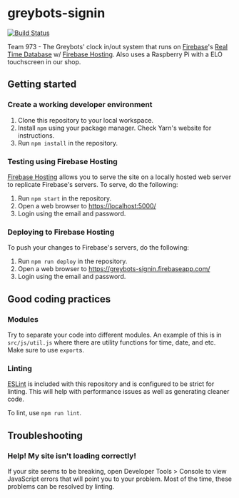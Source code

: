 # greybots-signin

[![Build Status](https://travis-ci.com/Team973/greybots-signin.svg?token=PMQ4h4i9r3eRUJnsCJBt&branch=master)](https://travis-ci.com/Team973/greybots-signin)

Team 973 - The Greybots' clock in/out system that runs on [Firebase](https://firebase.google.com/)'s [Real Time Database](https://firebase.google.com/docs/database/) w/ [Firebase Hosting](https://firebase.google.com/docs/hosting/). Also uses a Raspberry Pi with a ELO touchscreen in our shop.

## Getting started

### Create a working developer environment

1.  Clone this repository to your local workspace.
2.  Install `npm` using your package manager. Check Yarn's website for instructions.
3.  Run `npm install` in the repository.

### Testing using Firebase Hosting

[Firebase Hosting](https://firebase.google.com/docs/hosting/) allows you to serve the site on a locally hosted web server to replicate Firebase's servers. To serve, do the following:

1.  Run `npm start` in the repository.
2.  Open a web browser to <https://localhost:5000/>
3.  Login using the email and password.

### Deploying to Firebase Hosting

To push your changes to Firebase's servers, do the following:

1.  Run `npm run deploy` in the repository.
2.  Open a web browser to <https://greybots-signin.firebaseapp.com/>
3.  Login using the email and password.

## Good coding practices

### Modules

Try to separate your code into different modules. An example of this is in `src/js/util.js` where there are utility functions for time, date, and etc. Make sure to use `export`s.

### Linting

[ESLint](https://eslint.org/) is included with this repository and is configured to be strict for linting. This will help with performance issues as well as generating cleaner code.

To lint, use `npm run lint`.

## Troubleshooting

### Help! My site isn't loading correctly!

If your site seems to be breaking, open Developer Tools > Console to view JavaScript errors that will point you to your problem. Most of the time, these problems can be resolved by linting.
